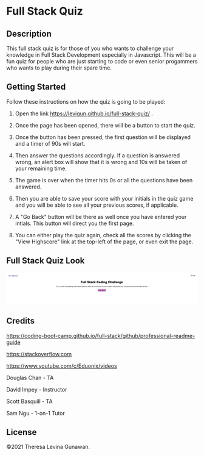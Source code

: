# Full Stack Quiz

## Description

This full stack quiz is for those of you who wants to challenge your knowledge in Full Stack Development especially in Javascript. This will be a fun quiz for people who are just starting to code or even senior progammers who wants to play during their spare time.

## Getting Started

Follow these instructions on how the quiz is going to be played:

1. Open the link https://levigun.github.io/full-stack-quiz/ .

2. Once the page has been opened, there will be a button to start the quiz.

3. Once the button has been pressed, the first question will be displayed and a timer of 90s will start.

4. Then answer the questions accordingly. If a question is answered wrong, an alert box will show that it is wrong and 10s will be taken of your remaining time.

5. The game is over when the timer hits 0s or all the questions have been answered.

6. Then you are able to save your score with your initials in the quiz game and you will be able to see all your previous scores, if applicable.

7. A "Go Back" button will be there as well once you have entered your intials. This button will direct you the first page.

8. You can either play the quiz again, check all the scores by clicking the "View Highscore" link at the top-left of the page, or even exit the page.

## Full Stack Quiz Look
![week4](assets/quizlook.png)

## Credits
https://coding-boot-camp.github.io/full-stack/github/professional-readme-guide

https://stackoverflow.com

https://www.youtube.com/c/Eduonix/videos

Douglas Chan - TA

David Impey - Instructor

Scott Basquill - TA

Sam Ngu - 1-on-1 Tutor

## License

©2021 Theresa Levina Gunawan.
